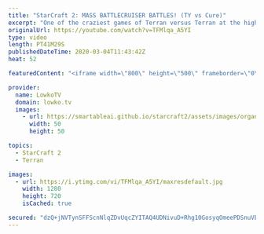 ```yaml
---
title: "StarCraft 2: MASS BATTLECRUISER BATTLES! (TY vs Cure)"
excerpt: "One of the craziest games of Terran versus Terran at the highest level of professional StarCraft 2 that I have ever seen. In this match between TY and Cure (both top-level Terran pro gamers) we initially see them starting off with Marines and Siege Tanks. As the game progresses however, nobody really"
originalUrl: https://youtube.com/watch?v=TFMlqa_A5YI
type: video
length: PT41M29S
publishedDateTime: 2020-03-04T11:43:42Z
heat: 52

featuredContent: "<iframe width=\"800\" height=\"500\" frameborder=\"0\" src=\"https://www.youtube.com/embed/TFMlqa_A5YI\" allow=\"accelerometer; autoplay; encrypted-media; gyroscope; picture-in-picture\" allowfullscreen></iframe>"

provider:
  name: LowkoTV
  domain: lowko.tv
  images:
    - url: https://smartableai.github.io/starcraft2/assets/images/organizations/lowko.tv-50x50.jpg
      width: 50
      height: 50

topics:
  - StarCraft 2
  - Terran

images:
  - url: https://i.ytimg.com/vi/TFMlqa_A5YI/maxresdefault.jpg
    width: 1280
    height: 720
    isCached: true

secured: "dzQ+jNVTynSFFScnNlqZDvUqcZYITAQ4UDNivuD+Rhg10GosyqOmeePDSnuVEgeGn+EAfq7+GOh8c/JhM9FfQqkt2H2JXDfFl1Ln9gK6Lb9xwkyJiapv7K49fjcXi5d8ZfZX4OS7WOk40H4EnxxgaDHUvO28H9ucQmL5aHCZ5OLr5wVZbzdqo4yz0k7KH5J3zQRUG5srajmxn9r9jxKyemmg3BR4Z0ikCxCoEwlVbM0fuSgso/2su3W7192wLnnOgHLhobm68TB3kYHBkCBYWeg1f/YfBhMEGxr9eYrBEZ0iDr7HZzfEAEA8jmbWWvpJ5GWGs4E5HQAvLyXXFKB06mtAZa4RsGbvfdllvxEZf4rmv1UNuQnFs/TjdIQJqnL0k7pUarW8yZTNQctBYREG6MM7xSXH7bzDFYZ/5ECz60u9Q8zwck9lb7dZI2AwlK0f;gogVwUuDVv6yoX0heWynGQ=="
---
```


